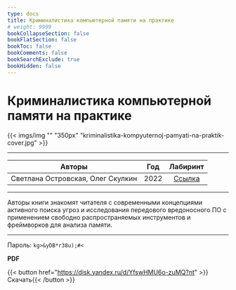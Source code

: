 ```yaml
---
type: docs
title: Криминалистика компьютерной памяти на практике
# weight: 9999
bookCollapseSection: false
bookFlatSection: false
bookToc: false
bookComments: false
bookSearchExclude: true
bookHidden: false
---
```


# Криминалистика компьютерной памяти на практике

{{< imgs/img "" "350px" "kriminalistika-kompyuternoj-pamyati-na-praktik-cover.jpg" >}}

---

|              Авторы               | Год  |                      Лабиринт                      |
| :-------------------------------: | :--: | :------------------------------------------------: |
| Светлана Островская, Олег Скулкин | 2022 | [Ссылка](https://www.labirint.ru/books/926590/?nt) |

---

Авторы книги знакомят читателя с современными концепциями активного поиска угроз и исследования передового вредоносного ПО с применением свободно распространяемых инструментов и фреймворков для анализа памяти.

---

Пароль: `kg>&yDB*r38u);#<`

**PDF**

{{< button href="https://disk.yandex.ru/d/YfswHMU6o-zuMQ?nt" >}}Скачать{{< /button >}}
